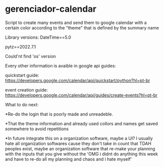 # gerenciador-calendar
Script to create many events and send them to google calendar with a certain color according to the "theme" that is defined by the summary name

Library versions:
DateTime==5.0

pytz==2022.7.1

Could'nt find 'os' version


Every other information is avaible in google api guides:

quickstart guide:
https://developers.google.com/calendar/api/quickstart/python?hl=pt-br

event creation guide:
https://developers.google.com/calendar/api/guides/create-events?hl=pt-br

What to do next:

*Re-do the login that is poorly made and unreadeble.

*That the theme information and already used collors and names get saved somewhere to avoid repetitions

*In future integrate this on a organization software, maybe a UI? I usually hate all organization softwares cause they don't take in count that TDAH peoples exist,
maybe an organization software that re-make your planning with the inputs that you give without the 'OMG i didnt do anything this week and have to re-do all my planning
and chaos and i hate myself'
